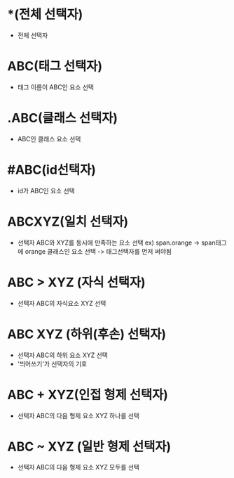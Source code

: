 # *(전체 선택자)
- 전체 선택자

# ABC(태그 선택자)
- 태그 이름이 ABC인 요소 선택

# .ABC(클래스 선택자)
- ABC인 클래스 요소 선택

# #ABC(id선택자)
- id가 ABC인 요소 선택

# ABCXYZ(일치 선택자)
- 선택자 ABC와 XYZ를 동시에 만족하는 요소 선택
ex) span.orange -> span태그에 orange 클래스인 요소 선택
-> 태그선택자를 먼저 써야됨

# ABC > XYZ (자식 선택자)
- 선택자 ABC의 자식요소 XYZ 선택

# ABC XYZ (하위(후손) 선택자)
- 선택자 ABC의 하위 요소 XYZ 선택
- '띄어쓰기'가 선택자의 기호

# ABC + XYZ(인접 형제 선택자)
- 선택자 ABC의 다음 형제 요소 XYZ 하나를 선택

# ABC ~ XYZ (일반 형제 선택자)
- 선택자 ABC의 다음 형제 요소 XYZ 모두를 선택